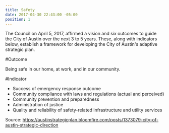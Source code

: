```yaml
---
title: Safety
date: 2017-04-30 22:43:00 -05:00
position: 1
---
```


The Council on April 5, 2017, affirmed a vision and six outcomes to guide the City of Austin over the next 3 to 5 years. These, along with indicators below, establish a framework for developing the City of Austin's adaptive strategic plan.

#Outcome

Being safe in our home, at work, and in our community.

#Indicator

* Success of emergency response outcome
* Community compliance with laws and regulations (actual and perceived)
* Community prevention and preparedness
* Administration of justice
* Quality and reliability of safety-related infrastructure and utility services

Source: https://austinstrategicplan.bloomfire.com/posts/1373079-city-of-austin-strategic-direction